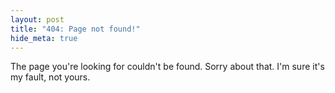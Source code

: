 ```yaml
---
layout: post
title: "404: Page not found!"
hide_meta: true
---
```

The page you're looking for couldn't be found.  Sorry about that.  I'm sure it's my fault, not yours.
